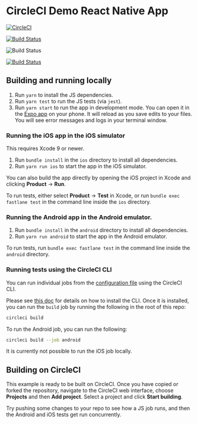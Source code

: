 # CircleCI Demo React Native App

[![CircleCI](https://circleci.com/gh/CircleCI-Public/circleci-demo-react-native.svg?style=svg)](https://circleci.com/gh/CircleCI-Public/circleci-demo-react-native)

[![Build Status](https://badge.buildkite.com/d26c771d2c5e9861cb35954c76e93d7588a20481acb0d1fb25.svg)](https://buildkite.com/imaginex-consulting-dev/circleci-react-native-sample)

![Build Status](
https://codebuild.us-east-2.amazonaws.com/badges?uuid=eyJlbmNyeXB0ZWREYXRhIjoieEdjUHExNVJBRDlwd0lERVBvaDBGZDF6VE52MnJPTmphdHJVU1Zaemx0VWo5SkFSTUV6T2RLS2VnZzdLdDc1SDhjV3haQVc5bFIxbzJSZUY2cTBCdTg0PSIsIml2UGFyYW1ldGVyU3BlYyI6IjNBUkN3UXMzZ3k1Q2FqZHYiLCJtYXRlcmlhbFNldFNlcmlhbCI6MX0%3D&branch=master)

[![Build Status](https://app.bitrise.io/app/0401cf1dabc1a038/status.svg?token=e-K2oonKyQ5Zy65WHC2YNw)](https://app.bitrise.io/app/0401cf1dabc1a038)

## Building and running locally

1. Run `yarn` to install the JS dependencies.
2. Run `yarn test` to run the JS tests (via `jest`).
3. Run `yarn start` to run the app in development mode. You can open it
   in the [Expo app](https://expo.io) on your phone. It will reload as
   you save edits to your files. You will see error messages and logs in
   your terminal window.

### Running the iOS app in the iOS simulator

This requires Xcode 9 or newer.

1. Run `bundle install` in the `ios` directory to install all
   dependencies.
2. Run `yarn run ios` to start the app in the iOS simulator.

You can also build the app directly by opening the iOS project in Xcode
and clicking **Product** -> **Run**.

To run tests, either select **Product** -> **Test** in Xcode, or run
`bundle exec fastlane test` in the command line inside the `ios`
directory.

### Running the Android app in the Android emulator.

1. Run `bundle install` in the `android` directory to install all
   dependencies.
2. Run `yarn run android` to start the app in the Android emulator.

To run tests, run `bundle exec fastlane test` in the command line inside
the `android` directory.

### Running tests using the CircleCI CLI

You can run individual jobs from the [configuration
file](https://github.com/CircleCI-Public/circleci-demo-ios/blob/master/.circleci/config.yml)
using the CircleCI CLI.

Please see [this doc](https://circleci.com/docs/2.0/local-jobs/#nav-button)
for details on how to install the CLI. Once it is installed, you can run
the `build` job by running the following in the root of this repo:

```bash
circleci build
```

To run the Android job, you can run the following:

```bash
circleci build --job android
```

It is currently not possible to run the iOS job locally.

## Building on CircleCI

This example is ready to be built on CircleCI. Once you have copied or
forked the repository, navigate to the CircleCI web interface, choose
**Projects** and then **Add project**. Select a project and click
**Start building**.

Try pushing some changes to your repo to see how a JS job runs, and
then the Android and iOS tests get run concurrently.
